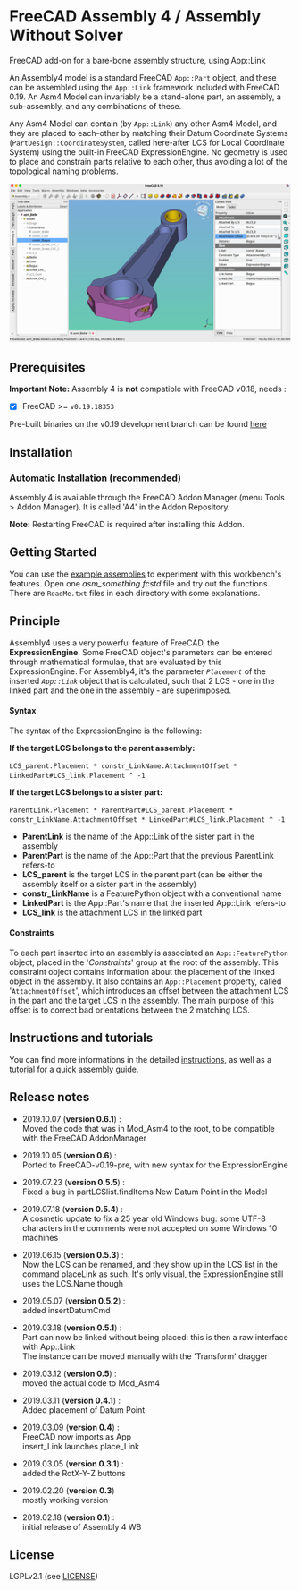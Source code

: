 # FreeCAD Assembly 4 / Assembly Without Solver
FreeCAD add-on for a bare-bone assembly structure, using App::Link  

An Assembly4 model is a standard FreeCAD `App::Part` object, and these can be assembled using the `App::Link` framework included with FreeCAD 0.19. An Asm4 Model can invariably be a stand-alone part, an assembly, a sub-assembly, and any combinations of these.

Any Asm4 Model can contain (by `App::Link`) any other Asm4 Model, and they are placed to each-other by matching their Datum Coordinate Systems (`PartDesign::CoordinateSystem`, called here-after LCS for Local Coordinate System) using the built-in FreeCAD ExpressionEngine. No geometry is used to place and constrain parts relative to each other, thus avoiding a lot of the topological naming problems. 

![](Resources/media/Asm4_wb1.png)


## Prerequisites

**Important Note:** Assembly 4 is **not** compatible with FreeCAD v0.18, needs :

- [x] FreeCAD >= `v0.19.18353`

Pre-built binaries on the v0.19 development branch can be found [here](https://github.com/FreeCAD/FreeCAD/releases/tag/0.19_pre)

## Installation

### Automatic Installation (recommended)

Assembly 4 is available through the FreeCAD Addon Manager (menu Tools > Addon Manager). It is called 'A4' in the Addon Repository.  

**Note:** Restarting FreeCAD is required after installing this Addon.


## Getting Started

You can use the [example assemblies](https://github.com/Zolko-123/FreeCAD_Assembly4/tree/master/Examples) to experiment with this workbench's features. Open one _asm_something.fcstd_ file and try out the functions. There are `ReadMe.txt` files in each directory with some explanations.


## Principle

Assembly4 uses a very powerful feature of FreeCAD, the **ExpressionEngine**. Some FreeCAD object's parameters can be entered through mathematical formulae, that are evaluated by this ExpressionEngine. For Assembly4, it's the parameter _`Placement`_ of the inserted _`App::Link`_ object that is calculated, such that 2 LCS - one in the linked part and the one in the assembly - are superimposed. 


#### Syntax

The syntax of the ExpressionEngine is the following:

**If the target LCS belongs to the parent assembly:**

  `LCS_parent.Placement * constr_LinkName.AttachmentOffset * LinkedPart#LCS_link.Placement ^ -1`

**If the target LCS belongs to a sister part:**

  `ParentLink.Placement * ParentPart#LCS_parent.Placement * constr_LinkName.AttachmentOffset * LinkedPart#LCS_link.Placement ^ -1`

* **ParentLink** is the name of the App::Link of the sister part in the assembly
* **ParentPart** is the name of the App::Part that the previous ParentLink refers-to
* **LCS_parent** is the target LCS in the parent part (can be either the assembly itself or a sister part in the assembly)
* **constr_LinkName** is a FeaturePython object with a conventional name
* **LinkedPart** is the App::Part's name that the inserted App::Link refers-to
* **LCS_link** is the attachment LCS in the linked part


#### Constraints

To each part inserted into an assembly is associated an `App::FeaturePython` object, placed in the '_Constraints_' group at the root of the assembly. This constraint object contains information about the placement of the linked object in the assembly. It also contains an `App::Placement` property, called '`AttachmentOffset`', which introduces an offset between the attachment LCS in the part and the target LCS in the assembly. The main purpose of this offset is to correct bad orientations between the 2 matching LCS. 


## Instructions and tutorials

You can find more informations in the detailed [instructions](Resources/INSTRUCTIONS.md), as well as a [tutorial](TUTORIAL1.md) for a quick assembly guide.



## Release notes

* 2019.10.07 (**version 0.6.1**) :  
Moved the code that was in Mod_Asm4 to the root, to be compatible with the FreeCAD AddonManager

* 2019.10.05 (**version 0.6**) :  
Ported to FreeCAD-v0.19-pre, with new syntax for the ExpressionEngine

* 2019.07.23 (**version 0.5.5**) :  
Fixed a bug in partLCSlist.findItems
New Datum Point in the Model

* 2019.07.18 (**version 0.5.4**) :  
A cosmetic update to fix a 25 year old Windows bug: 
some UTF-8 characters in the comments were not accepted on some Windows 10 machines

* 2019.06.15 (**version 0.5.3**) :  
Now the LCS can be renamed, and they show up in the LCS list in the command placeLink as such. 
It's only visual, the ExpressionEngine still uses the LCS.Name though

* 2019.05.07 (**version 0.5.2**) :  
added insertDatumCmd

* 2019.03.18 (**version 0.5.1**) :  
Part can now be linked without being placed: this is then a raw interface with App::Link  
The instance can be moved manually with the 'Transform' dragger

* 2019.03.12 (**version 0.5**) :  
moved the actual code to Mod_Asm4

* 2019.03.11 (**version 0.4.1**) :  
Added placement of Datum Point

* 2019.03.09 (**version 0.4**) :  
FreeCAD now imports as App  
insert_Link launches place_Link

* 2019.03.05 (**version 0.3.1**) :  
added the RotX-Y-Z buttons

* 2019.02.20 (**version 0.3**)  
mostly working version

* 2019.02.18 (**version 0.1**) :  
initial release of Assembly 4 WB

## License

LGPLv2.1 (see [LICENSE](LICENSE))
